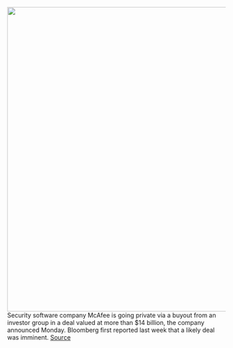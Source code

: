 <img src='https://cdn.vox-cdn.com/thumbor/CejVfZ6M3Xz8kkBJ41dpoTJXknw=/0x0:3888x2592/1200x800/filters:focal(1633x985:2255x1607)/cdn.vox-cdn.com/uploads/chorus_image/image/70111765/1236429078.0.jpg' width='700px' /><br/>
Security software company McAfee is going private via a buyout from an investor group in a deal valued at more than $14 billion, the company announced Monday. Bloomberg first reported last week that a likely deal was imminent.
<a href='https://www.theverge.com/2021/11/8/22769910/mcafee-private-investor-group-acquisition-software'> Source <a/>